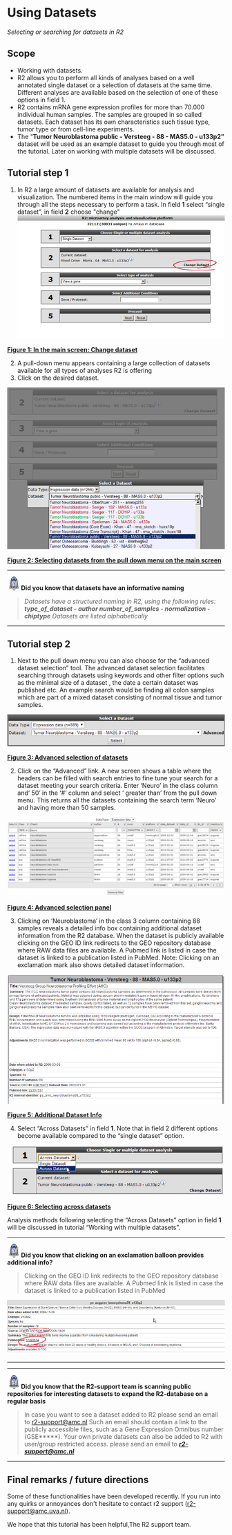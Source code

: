 <a id="using_datasets"> </a>

Using Datasets
==============

*Selecting or searching for datasets in R2*

Scope
-----

-   Working with datasets.
-   R2 allows you to perform all kinds of analyses based on a well
    annotated single dataset or a selection of datasets at the
    same time. Different analyses are available based on the selection
    of one of these options in field 1.
-   R2 contains mRNA gene expression profiles for more than 70.000
    individual human samples. The samples are grouped in so
    called datasets. Each dataset has its own characteristics such
    tissue type, tumor type or from cell-line experiments.
-   The “**Tumor Neuroblastoma public - Versteeg - 88 - MAS5.0 -
    u133p2”** dataset will be used as an example dataset to guide you
    through most of the tutorial. Later on working with multiple
    datasets will be discussed.

Tutorial step 1
---------------

1.  In R2 a large amount of datasets are available for analysis
    and visualization. The numbered items in the main window will guide
    you through all the steps necessary to perform a task. In field
    **1** select “single dataset”, in field **2** choose "change"   
![Figure 1: In the main screen: Change dataset](_static/images/First_image_select_dataset.png "Figure 1: In the main screen: Change dataset")

[**Figure 1: In the main screen: Change dataset**](_static/images/First_image_select_dataset.png)


2.  A pull-down menu appears containing a large collection of datasets
    available for all types of analyses R2 is offering
3.  Click on the desired dataset.


![Figure 2: Selecting datasets from the pull down menu on the main screen](_static/images/UsingDatasets_SelectSpecificDatasetFromPullDownInR2.png "Figure 2: Selecting datasets from the pull down menu on the main screen")

[**Figure 2: Selecting datasets from the pull down menu on the main screen**](_static/images/UsingDatasets_SelectSpecificDatasetFromPullDownInR2.png)

----------
 ![](_static/images/R2d2_logo.png)**Did you know that datasets have an informative naming**      

> *Datasets have a structured naming in R2, using the following rules: **type_of_dataset - author  number_of_samples - normalization - chiptype**
Datasets are listed alphabetically*

----------



Tutorial step 2
---------------

1.  Next to the pull down menu you can also choose for the “advanced
    dataset selection” tool. The advanced dataset selection facilitates
    searching through datasets using keywords and other filter options
    such as the minimal size of a dataset , the date a certain dataset
    was published etc. An example search would be finding all colon
    samples which are part of a mixed dataset consisting of normal
    tissue and tumor samples.

![Figure 3: Advanced selection of datasets](_static/images/UsingDatasets_AdvancedSelectionLink.png "Figure 3: Advanced selection of datasets")

[**Figure 3: Advanced selection of datasets**](_static/images/UsingDatasets_AdvancedSelectionLink.png)

2.  Click on the “Advanced” link. A new screen shows a table where the
    headers can be filled with search entries to fine tune your search
    for a dataset meeting your search criteria. Enter ‘Neuro’ in the
    class column and’ 50’ in the ‘\#’ column and select ‘ greater than’
    from the pull down menu. This returns all the datasets containing
    the search term ‘Neuro’ and having more than 50 samples.

![Figure 4: Advanced selection panel](_static/images/UsingDatasets_AdvancedSelectionPanelInR2.png "Figure 4: Advanced selection panel")

[**Figure 4: Advanced selection panel**](_static/images/UsingDatasets_AdvancedSelectionPanelInR2.png)

3.  Clicking on ‘Neuroblastoma’ in the class 3 column containing 88
    samples reveals a detailed info box containing additional dataset
    information from the R2 database. When the dataset is publicly
    available clicking on the GEO ID link redirects to the GEO
    repository database where RAW data files are available. A Pubmed
    link is listed in case the dataset is linked to a publication listed
    in PubMed.
    Note: Clicking on an exclamation mark also shows detailed
    dataset information.

![Figure 5: Additional Dataset Info](_static/images/UsingDatasets_AdditinalDatasetInfoInR2.png "Figure 5: Additional Dataset Info")

[**Figure 5: Additional Dataset Info**](_static/images/UsingDatasets_AdditinalDatasetInfoInR2.png)

4.  Select “Across Datasets” in field **1**. Note that in field 2
    different options become available compared to the “single
    dataset” option.

![Figure 6: Selecting across datasets](_static/images/UsingDatasets_SelectAcrossDatasetsInR2.png "Figure 6: Selecting across datasets")

[**Figure 6: Selecting across datasets**](_static/images/UsingDatasets_SelectAcrossDatasetsInR2.png)


Analysis methods following selecting the “Across Datasets” option in
field **1** will be discussed in tutorial “Working with multiple
datasets”.

-------------
 ![](_static/images/R2d2_logo.png)**Did you know that clicking on an exclamation balloon provides additional info?**      

> Clicking on the GEO ID link redirects to the GEO repository database  
where RAW data files are available. A Pubmed link is listed in case the
dataset is linked to a publication listed in PubMed

![](_static/images/UsingDatasets_LinksToRawDataInR2.png)

-------------


----------
 ![](_static/images/R2d2_logo.png)**Did you know that the R2-support team is scanning public repositories for interesting datasets to expand the R2-database on a regular basis**      

> In case you want to see a dataset added to R2 please send an email to r2-support@amc.nl
Such an email should contain a link to the publicly accessible files, such as a Gene Expression Omnibus number (GSE\*\*\*\*\*). Your own private datasets can also be added to R2 with user/group restricted access. please send an email to ***<r2-support@amc.nl>***
---------------




Final remarks / future directions
---------------------------------



Some of these functionalities have been developed recently. If you run
into any quirks or annoyances don't hesitate to contact r2 support
(r2-support@amc.uva.nl).





We hope that this tutorial has been helpful,The R2 support team.


